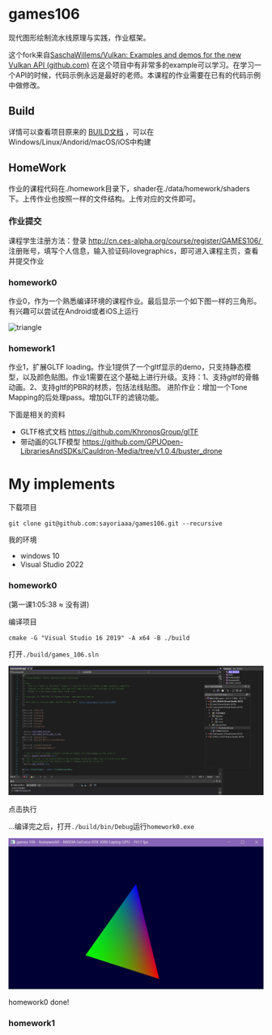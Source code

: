 # games106 

现代图形绘制流水线原理与实践，作业框架。

这个fork来自[SaschaWillems/Vulkan: Examples and demos for the new Vulkan API (github.com)](https://github.com/SaschaWillems/Vulkan) 在这个项目中有非常多的example可以学习。在学习一个API的时候，代码示例永远是最好的老师。本课程的作业需要在已有的代码示例中做修改。

## Build

详情可以查看项目原来的 [BUILD文档](./BUILD.md) ，可以在Windows/Linux/Andorid/macOS/iOS中构建

## HomeWork

作业的课程代码在./homework目录下，shader在./data/homework/shaders下。上传作业也按照一样的文件结构。上传对应的文件即可。

### 作业提交

课程学生注册方法：登录 http://cn.ces-alpha.org/course/register/GAMES106/  注册账号，填写个人信息，输入验证码ilovegraphics，即可进入课程主页，查看并提交作业

### homework0

作业0，作为一个熟悉编译环境的课程作业。最后显示一个如下图一样的三角形。有兴趣可以尝试在Android或者iOS上运行

![triangle](./screenshots/triangle.jpg)

### homework1

作业1，扩展GLTF loading。作业1提供了一个gltf显示的demo，只支持静态模型，以及颜色贴图。作业1需要在这个基础上进行升级。支持：1、支持gltf的骨骼动画。2、支持gltf的PBR的材质，包括法线贴图。
进阶作业：增加一个Tone Mapping的后处理pass。增加GLTF的滤镜功能。

下面是相关的资料

- GLTF格式文档 https://github.com/KhronosGroup/glTF
- 带动画的GLTF模型 https://github.com/GPUOpen-LibrariesAndSDKs/Cauldron-Media/tree/v1.0.4/buster_drone

# My implements

下载项目

```
git clone git@github.com:sayoriaaa/games106.git --recursive
```

我的环境

- windows 10
- Visual Studio 2022



### homework0

(第一课1:05:38 $\approx$ 没有讲)

编译项目

```
cmake -G "Visual Studio 16 2019" -A x64 -B ./build
```

打开`./build/games_106.sln`

![1](my_imgs/1.JPG)

点击执行

...编译完之后，打开`./build/bin/Debug`运行`homework0.exe`

![2](my_imgs/2.JPG)

homework0 done!

### homework1
